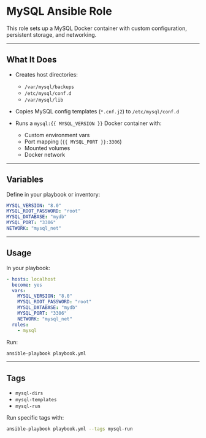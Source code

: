 # MySQL Ansible Role

This role sets up a MySQL Docker container with custom configuration, persistent storage, and networking.

---

## What It Does

* Creates host directories:

  * `/var/mysql/backups`
  * `/etc/mysql/conf.d`
  * `/var/mysql/lib`
* Copies MySQL config templates (`*.cnf.j2`) to `/etc/mysql/conf.d`
* Runs a `mysql:{{ MYSQL_VERSION }}` Docker container with:

  * Custom environment vars
  * Port mapping (`{{ MYSQL_PORT }}:3306`)
  * Mounted volumes
  * Docker network

---

## Variables

Define in your playbook or inventory:

```yaml
MYSQL_VERSION: "8.0"
MYSQL_ROOT_PASSWORD: "root"
MYSQL_DATABASE: "mydb"
MYSQL_PORT: "3306"
NETWORK: "mysql_net"
```

---

## Usage

In your playbook:

```yaml
- hosts: localhost
  become: yes
  vars:
    MYSQL_VERSION: "8.0"
    MYSQL_ROOT_PASSWORD: "root"
    MYSQL_DATABASE: "mydb"
    MYSQL_PORT: "3306"
    NETWORK: "mysql_net"
  roles:
    - mysql
```

Run:

```bash
ansible-playbook playbook.yml
```

---

## Tags

* `mysql-dirs`
* `mysql-templates`
* `mysql-run`

Run specific tags with:

```bash
ansible-playbook playbook.yml --tags mysql-run
```

